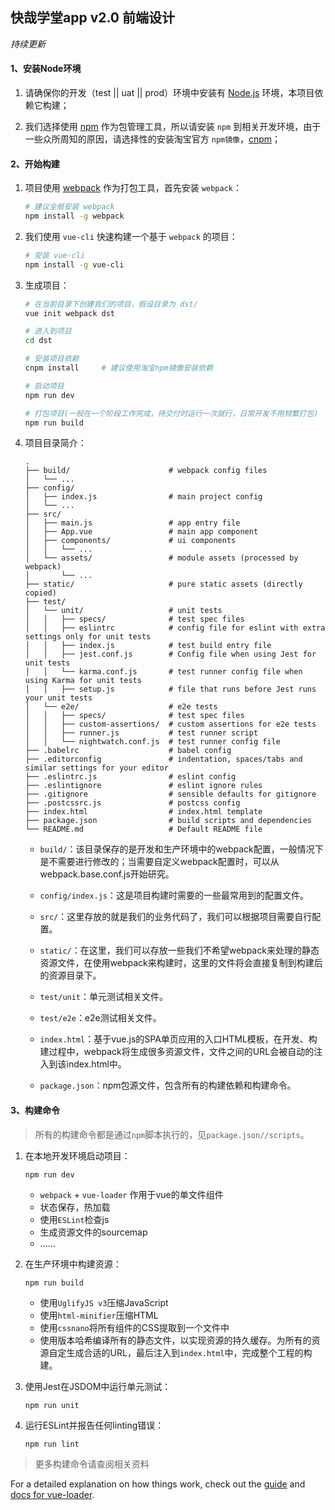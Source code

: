 ## 快哉学堂app v2.0 前端设计
*持续更新*

#### 1、安装Node环境

1. 请确保你的开发（test || uat || prod）环境中安装有 [Node.js](https://nodejs.org/zh-cn/) 环境，本项目依赖它构建；

2. 我们选择使用 [npm](https://www.npmjs.com/) 作为包管理工具，所以请安装 `npm` 到相关开发环境，由于一些众所周知的原因，请选择性的安装淘宝官方 `npm镜像`，[cnpm](http://npm.taobao.org/)；

#### 2、开始构建

1. 项目使用 [webpack](https://doc.webpack-china.org/) 作为打包工具，首先安装 `webpack`：
    ```sh
    # 建议全局安装 webpack
    npm install -g webpack
    ```

2. 我们使用 `vue-cli` 快速构建一个基于 `webpack` 的项目：
    ```sh
    # 安装 vue-cli
    npm install -g vue-cli
    ```

3. 生成项目：
    ```sh
    # 在当前目录下创建我们的项目，假设目录为 dst/
    vue init webpack dst

    # 进入到项目
    cd dst

    # 安装项目依赖
    cnpm install     # 建议使用淘宝npm镜像安装依赖

    # 启动项目
    npm run dev

    # 打包项目(一般在一个阶段工作完成，待交付时运行一次就行，日常开发不用频繁打包)
    npm run build
    ```

4. 项目目录简介：
    ```
    .
    ├── build/                      # webpack config files
    │   └── ...
    ├── config/
    │   ├── index.js                # main project config
    │   └── ...
    ├── src/
    │   ├── main.js                 # app entry file
    │   ├── App.vue                 # main app component
    │   ├── components/             # ui components
    │   │   └── ...
    │   └── assets/                 # module assets (processed by webpack)
    │       └── ...
    ├── static/                     # pure static assets (directly copied)
    ├── test/
    │   └── unit/                   # unit tests
    │   │   ├── specs/              # test spec files
    │   │   ├── eslintrc            # config file for eslint with extra settings only for unit tests
    │   │   ├── index.js            # test build entry file
    │   │   ├── jest.conf.js        # Config file when using Jest for unit tests
    │   │   └── karma.conf.js       # test runner config file when using Karma for unit tests
    │   │   ├── setup.js            # file that runs before Jest runs your unit tests
    │   └── e2e/                    # e2e tests
    │   │   ├── specs/              # test spec files
    │   │   ├── custom-assertions/  # custom assertions for e2e tests
    │   │   ├── runner.js           # test runner script
    │   │   └── nightwatch.conf.js  # test runner config file
    ├── .babelrc                    # babel config
    ├── .editorconfig               # indentation, spaces/tabs and similar settings for your editor
    ├── .eslintrc.js                # eslint config
    ├── .eslintignore               # eslint ignore rules
    ├── .gitignore                  # sensible defaults for gitignore
    ├── .postcssrc.js               # postcss config
    ├── index.html                  # index.html template
    ├── package.json                # build scripts and dependencies
    └── README.md                   # Default README file
    ```
    - `build/`：该目录保存的是开发和生产环境中的webpack配置，一般情况下是不需要进行修改的；当需要自定义webpack配置时，可以从webpack.base.conf.js开始研究。

    - `config/index.js`：这是项目构建时需要的一些最常用到的配置文件。

    - `src/`：这里存放的就是我们的业务代码了，我们可以根据项目需要自行配置。

    - `static/`：在这里，我们可以存放一些我们不希望webpack来处理的静态资源文件，在使用webpack来构建时，这里的文件将会直接复制到构建后的资源目录下。

    - `test/unit`：单元测试相关文件。

    - `test/e2e`：e2e测试相关文件。

    - `index.html`：基于vue.js的SPA单页应用的入口HTML模板，在开发、构建过程中，webpack将生成很多资源文件，文件之间的URL会被自动的注入到该index.html中。

    - `package.json`：npm包源文件，包含所有的构建依赖和构建命令。
#### 3、构建命令

> 所有的构建命令都是通过`npm`脚本执行的，见`package.json//scripts`。

1. 在本地开发环境启动项目：
    ```
    npm run dev
    ```
    - `webpack` + `vue-loader` 作用于vue的单文件组件
    - 状态保存，热加载
    - 使用`ESLint`检查js
    - 生成资源文件的sourcemap
    - ......

2. 在生产环境中构建资源：
    ```
    npm run build
    ```
    - 使用`UglifyJS v3`压缩JavaScript
    - 使用`html-minifier`压缩HTML
    - 使用`cssnano`将所有组件的CSS提取到一个文件中
    - 使用版本哈希编译所有的静态文件，以实现资源的持久缓存。为所有的资源自定生成合适的URL，最后注入到`index.html`中，完成整个工程的构建。

3. 使用Jest在JSDOM中运行单元测试：
    ```
    npm run unit
    ```

4. 运行ESLint并报告任何linting错误：
    ```
    npm run lint
    ```

> 更多构建命令请查阅相关资料

For a detailed explanation on how things work, check out the [guide](http://vuejs-templates.github.io/webpack/) and [docs for vue-loader](http://vuejs.github.io/vue-loader).
